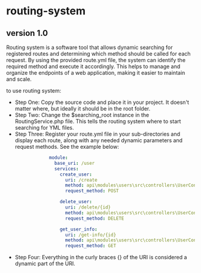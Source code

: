 # routing-system
## version 1.0

Routing system is a software tool that allows dynamic searching for registered routes and determining which method should be called for each request. By using the provided route.yml file, the system can identify the required method and execute it accordingly. This helps to manage and organize the endpoints of a web application, making it easier to maintain and scale.

to use routing system:
 - Step One: Copy the source code and place it in your project. It doesn't matter where, but ideally it should be in the root folder.
 - Step Two: Change the $searching_root instance in the RoutingService.php file. This tells the routing system where to start searching for YML files.
 - Step Three: Register your route.yml file in your sub-directories and display each route, along with any needed dynamic parameters and request methods. See the example below:
```yml
                module:
                  base_uri: /user
                  services:
                    create_user:
                      uri: /create
                      method: api\modules\users\src\controllers\UserController::create_user
                      request_method: POST

                    delete_user:
                      uri: /delete/{id}
                      method: api\modules\users\src\controllers\UserController::delete_user
                      request_method: DELETE

                    get_user_info:
                      uri: /get-info/{id}
                      method: api\modules\users\src\controllers\UserController::get_user_info
                      request_method: GET
```

- Step Four: Everything in the curly braces {} of the URI is considered a dynamic part of the URI.
